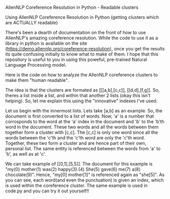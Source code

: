 AllenNLP Coreference Resolution in Python - Readable clusters

Using AllenNLP Coreference Resolution in Python (getting clusters which are ACTUALLY readable)

There's been a dearth of documentation on the front of how to use AllenNLP's amazing coreference resolution. While the code to use it as a library in python is available on the site (https://demo.allennlp.org/coreference-resolution), once you get the results its quite confusing initially to know what to make of them. I hope that this repository is useful to you in using this poweful, pre-trained Natural Language Processing model.

Here is the code on how to analyze the AllenNLP coreference clusters to make them "human readable". 

The idea is that the clusters are formated as [[[a,b],[c,c]], [[d,d],[f,g]]. So, theres a list inside a list, and within that another 2 lists (okay this isn't helping). So, let me explain this using the "innovative" indexes I've used. 

Let us begin with the innermost lists. Lets take [a,b] as an example. So, the document is first converted to a list of words. Now, 'a' is a number that corrosponds to the word at the 'a' index in the document and 'b' to the 'b'th word in the document. These two words and all the words between them together form a cluster with [c,c]. The [c,c] is only one word since all the words between the 'c'th and the 'c'th word are only the 'c'th word. Together, these two form a cluster and are hence part of their own, personal list. The same entity is referenced between the words from 'a' to 'b', as well as at 'c'. 

We can take example of [[0,1],[5,5]]. The document for this example is "my(0) mother(1) was(2) happy(3).(4) She(5) gave(6) me(7) a(8) chocolate(9)". Hence, "my[0] mother[1]" is referenced again as "she[5]". As you can see, each word(and even the punctuation) is given an index, which is used within the coreference cluster. The same example is used in code.py and you can try it out yourself!! 




